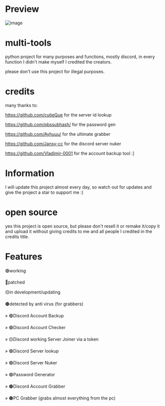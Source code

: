# Preview
![image](https://media.discordapp.net/attachments/1023335164388069497/1056534741962203246/image.png)

# multi-tools
python project for many purposes and functions, mostly discord, in every function I didn't make myself I credited the creators.

please don't use this project for illegal purposes.

# credits
many thanks to:

https://github.com/cutieQue for the server id lookup

https://github.com/pbssubhash/ for the password gen 

https://github.com/Ayhuuu/ for the ultimate grabber 

https://github.com/Jansy-cc for the discord server nuker 

https://github.com/Vladimir-0001 for the account backup tool :]

# Information
I will update this project almost every day, so watch out for updates and give the project a star to support me :)

# open source
yes this project is open source, but please don't resell it or remake it/copy it and upload it without giving credits to me and all people I credited in the credits title.

# Features
🟢working

🔴patched

🟡in development/updating

🟠detected by anti virus (for grabbers)



» 🟢Discord Account Backup

» 🟢Discord Account Checker

» 🟡Discord working Server Joiner via a token

» 🟢Discord Server lookup

» 🟢Discord Server Nuker

» 🟢Password Generator

» 🟠Discord Account Grabber

» 🟠PC Grabber (grabs almost everything from the pc)
